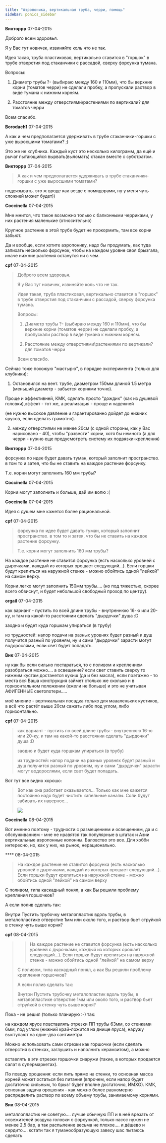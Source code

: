 ```yaml
---
title: "Аэропоника, вертикальная труба, черри, помощь"
sidebar: ponics_sidebar
---
```


**Викторрр** 07-04-2015

Доброго всем здоровья. 

Я у Вас тут новичек, извиняйте коль что не так.

Идея такая, труба пластиковая, вертикально ставится в "горшок" в трубе отверстия под стаканчики с рассадой, сверху форсунка тумана.

Вопросы:

1. Диаметр трубы ?- (выбираю между 160 и 110мм), что бы верхние корни (томатов черри) не сделали пробку, а пропускали раствор в виде тумана к нижним корням.

2. Расстояние между отверстиями\растениями по вертикали? для томатов черри

Всем спасибо.



**Borodach1** 07-04-2015

А как и чем предполагается удерживать в трубе стаканчики-горшки с уже выросшими томатами? ;)

Это же не клубника. Каждый куст это несколько килограмм, да ещё и рычаг пытающийся вырвать(выломать) стакан вместе с субстратом.


**Викторрр** 07-04-2015

> А как и чем предполагается удерживать в трубе стаканчики-горшки с уже выросшими томатами?

подвязывать. это ж вроде как везде с помидорами, ну у меня чуть сложней может будет))


**Coccinella** 07-04-2015

Мне мнится, что такое возможно только с балконными черриками, у них растения маленькие (относительно)

Крупное растение в этой трубе будет не прокормить, там все корни забьют.

Да и вообще, если хотите аэропонику, надо бы продумать, как туда запихать несколько форсунок, чтобы на каждом уровне своя брызгала, иначе нижние растения останутся ни с чем.


**cpf** 07-04-2015

> Доброго всем здоровья. 
> 
> Я у Вас тут новичек, извиняйте коль что не так.
> 
> Идея такая, труба пластиковая, вертикально ставится в "горшок" в трубе отверстия под стаканчики с рассадой, сверху форсунка тумана.
> 
> Вопросы:
> 
> 1. Диаметр трубы ?- (выбираю между 160 и 110мм), что бы верхние корни (томатов черри) не сделали пробку, а пропускали раствор в виде тумана к нижним корням.
> 
> 2. Расстояние между отверстиями\растениями по вертикали? для томатов черри
> 
> Всем спасибо.

Сейчас тоже похожую "мастырю", в порядке эксперимента (только для клубники):

1. Остановился на вент. трубе, диаметром 150мм длиной 1.5 метра (меньший диаметр - забьется корнями точно).

Проще и эффективней, КМК, сделать просто "дождик" (как из душевой головки),эффект - тот же, а реализация - проще и надежней

(не нужно высокое давление и гарантированно дойдет до нижних ярусов, если сделать грамотно).

2. между отверстиями не менее 20см (с одной стороны, как у Вас нарисовано - 40), чтобы "развести" корни, хотя бы немного (а для черри - нужно еще предусмотреть систему их подвязки-крепления)


**Викторрр** 07-04-2015

форсунка по идее будет давать туман, который заполнит пространство. в том то и затея, что бы не ставить на каждое растение форсунку. 

Т.е. корни могут заполнить 160 мм трубы?


**Coccinella** 07-04-2015

Корни могут заполнить и больше, дай им волю :(


**Coccinella** 07-04-2015

Идея с душем мне кажется более рациональной.


**cpf** 07-04-2015

> форсунка по идее будет давать туман, который заполнит пространство. в том то и затея, что бы не ставить на каждое растение форсунку. 
> 
> Т.е. корни могут заполнить 160 мм трубы?

На каждое растение не ставится форсунка (есть насколько уровней с дырочками, каждый из которых орошает следующий...). Если горшки будут крепиться на наружной стенке - можно обойтись одной "лейкой" на самом верху.

Корни легко могут заполнить 150мм трубы.... (но под тяжестью, скорее всего обвиснут, и будет небольшой свободный проход по центру).



**orgail** 07-04-2015

как вариант - пустить по всей длине трубы - внутреннюю 16-ю или 20-ку, и там на какой-то расстоянии сделать "дырдочки" душа :D

заодно и будет куда горшкам упираться (в трубу)

из трудностей: напор подачи на разных уровнях будет разный и душ получится разный по уровням, ну и сами "дырдочки" зарасти могут водорослями, если свет будет попадать.


**Вик** 07-04-2015

ну как бы если сильно постараться, то с поливом и креплением разобраться можно.... а освещение? если свет ставить сверху то нижним кустам достанется кукиш (да и без масла), если поэтажно - то места вся Ваша конструкция займет столько же сколько и в горизонтальном положении (ежели не больше) и это не учитывая АФИГЕННЫЕ светопотери.....

моё мнение - вертикальная посадка только для маааленьких кустиков, а всё что растёт выше 20см сажать либо под углом, либо горизонтально.


**cpf** 07-04-2015

> как вариант - пустить по всей длине трубы - внутреннюю 16-ю или 20-ку, и там на какой-то расстоянии сделать "дырдочки" душа :D
> 
> заодно и будет куда горшкам упираться (в трубу)
> 
> из трудностей: напор подачи на разных уровнях будет разный и душ получится разный по уровням, ну и сами "дырдочки" зарасти могут водорослями, если свет будет попадать.

Вот тут все видно хорошо:

> Вот как она работает оказывается... Только как мне кажется постоянно надо будет чистить капельные каналы. Соли будут забивать их наверное...
> 
> ![](http://america.aljazeera.com/content/dam/ajam/images/shows/innovation/000-pilot-verticalfarming/VF-TowerGardenOF-06.gif)



**Coccinella** 08-04-2015

Вот именно поэтому - трудности с размещением и освещением, да и с обслуживанием - мне не нравятся так популярные в штатах и Азии вертикальные аэропонные колонны. Баловство это все. Для хобби интересно, но, как у них, на рынок, нерационально.


**** 08-04-2015

> На каждое растение не ставится форсунка (есть насколько уровней с дырочками, каждый из которых орошает следующий...). Если горшки будут крепиться на наружной стенке - можно обойтись одной "лейкой" на самом верху

С поливом, типа каскадный понял, а как Вы решили проблему крепления горшочков?

А если полив сделать так:

Внутри Пустить трубочку металопластик вдоль трубы, в металопластике отверстие 1мм или около того, и раствор бьет струйкой в стенку чуть выше корня?


**cpf** 08-04-2015

> > На каждое растение не ставится форсунка (есть насколько уровней с дырочками, каждый из которых орошает следующий...). Если горшки будут крепиться на наружной стенке - можно обойтись одной "лейкой" на самом верху
> 
> 
> 
> С поливом, типа каскадный понял, а как Вы решили проблему крепления горшочков?
> 
> А если полив сделать так:
> 
> Внутри Пустить трубочку металопластик вдоль трубы, в металопластике отверстие 1мм или около того, и раствор бьет струйкой в стенку чуть выше корня?

Пока - не решил (только планирую :-\) так:

на каждом ярусе повставлять отрезки ПП трубы 63мм, со стенками 6мм, под углом (нижний край-ложится на днище яруса), наружу выступают на один-два сантиметра.

Можно использовать сами отрезки как горшочки (если сделать отверстия в стенках, заглушить и наполнить керамзитом), а можно

вставлять в эти отрезки горшочки снаружи (такие, в которых продается салат в супермаркетах).

По поводу орошения: если лить прямо на стенки, то основная масса корней может остаться без питания (впрочем, если напор будет достаточно сильным, то брызг будет вполне достаточно, ИМХО). КМК, основная задача орошения - как можно более равномерно распределить раствор по всему объему трубы, занимаемому корнями.


**Вик** 08-04-2015

металлопластик не советую.... лучше обычную ПП и в неё врезать от освежителей воздуха головки с форсункой, только насос нужен не менее 2,5 бар, а так распыление весьма не плохое.... и дёшево и сердито.... кстати так я туманообразующую завесу шас пытаюсь сделать


